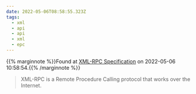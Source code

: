 ```yaml
---
date: 2022-05-06T08:58:55.323Z
tags:
  - xml
  - api
  - api
  - xml
  - epc
---
```

{{% marginnote %}}Found at [XML-RPC Specification](http://xmlrpc.com/spec.md) on 2022-05-06 10:58:54.{{% /marginnote %}}

> XML-RPC is a Remote Procedure Calling protocol that works over the Internet.

